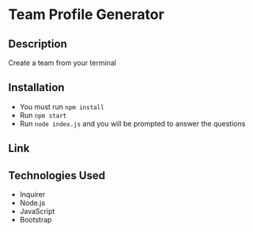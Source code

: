# Team Profile Generator

## Description
Create a team from your terminal

## Installation
- You must run `npm install`
- Run `npm start`
- Run `node index.js` and you will be prompted to answer the questions

## Link

## Technologies Used
- Inquirer
- Node.js
- JavaScript
- Bootstrap
